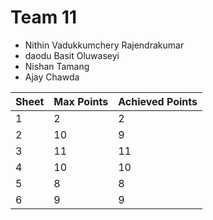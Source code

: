 # Team 11

* Nithin Vadukkumchery Rajendrakumar
* daodu Basit Oluwaseyi
* Nishan Tamang
* Ajay Chawda


| Sheet | Max Points | Achieved Points |
| ----- | ---------- | --------------- |
| 1     | 2          | 2               |
| 2     | 10         | 9               |
| 3     | 11         | 11              |
| 4     | 10         | 10              |
| 5     | 8          | 8               |
| 6     | 9          | 9               |
